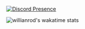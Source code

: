 [![Discord Presence](https://lanyard.cnrad.dev/api/680499202052063236?bg=1f1f1f&borderRadius=5px)](https://discord.com/users/680499202052063236)

![willianrod's wakatime stats](https://github-readme-stats.vercel.app/api/wakatime?username=ImHaGGling&border_radius=5px&theme=dark&bg_color=1f1f1f&border_color=1f1f1f&icon_color=58a6ff&show_icons=true&disable_animations=true&custom_title=Недельная%20активность)
